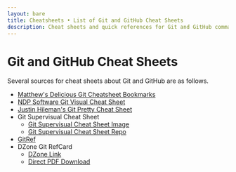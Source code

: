 ```yaml
---
layout: bare
title: Cheatsheets • List of Git and GitHub Cheat Sheets
description: Cheat sheets and quick references for Git and GitHub commands.
---
```


# Git and GitHub Cheat Sheets

Several sources for cheat sheets about Git and GitHub are as follows.

* [Matthew's Delicious Git Cheatsheet Bookmarks](http://delicious.com/matthew.mccullough/git+cheatsheet)
* [NDP Software Git Visual Cheat Sheet](http://ndpsoftware.com/git-cheatsheet.html)
* [Justin Hileman's Git Pretty Cheat Sheet](http://justinhileman.info/article/git-pretty/git-pretty.png)
* Git Supervisual Cheat Sheet
    * [Git Supervisual Cheat Sheet Image](https://raw.github.com/mattharrison/Git-Supervisual-Cheatsheet/master/gitcheat.png)
    * [Git Supervisual Cheat Sheet Repo](https://github.com/mattharrison/Git-Supervisual-Cheatsheet)
* [GitRef](http://gitref.org)
* DZone Git RefCard
    * [DZone Link](http://refcardz.dzone.com/refcardz/getting-started-git)
    * [Direct PDF Download](http://githubtraining.s3.amazonaws.com/dzone-git-refcard.pdf)
